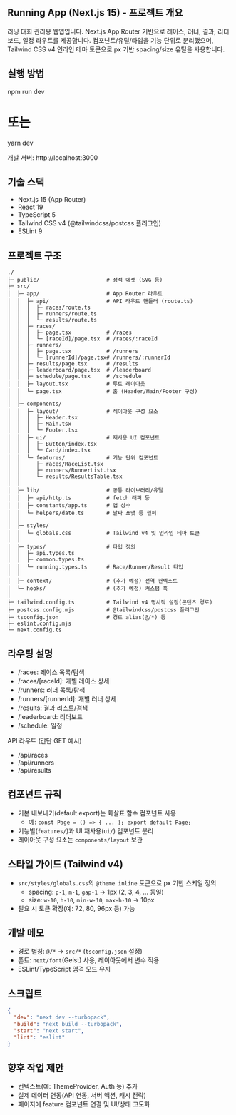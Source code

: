 ## Running App (Next.js 15) - 프로젝트 개요

러닝 대회 관리용 웹앱입니다. Next.js App Router 기반으로 레이스, 러너, 결과, 리더보드, 일정 라우트를 제공합니다. 컴포넌트/유틸/타입을 기능 단위로 분리했으며, Tailwind CSS v4 인라인 테마 토큰으로 px 기반 spacing/size 유틸을 사용합니다.

## 실행 방법

npm run dev
# 또는
yarn dev

개발 서버: http://localhost:3000

## 기술 스택
- Next.js 15 (App Router)
- React 19
- TypeScript 5
- Tailwind CSS v4 (@tailwindcss/postcss 플러그인)
- ESLint 9

## 프로젝트 구조

```text
./
├─ public/                     # 정적 에셋 (SVG 등)
├─ src/
│  ├─ app/                     # App Router 라우트
│  │  ├─ api/                  # API 라우트 핸들러 (route.ts)
│  │  │  ├─ races/route.ts
│  │  │  ├─ runners/route.ts
│  │  │  └─ results/route.ts
│  │  ├─ races/
│  │  │  ├─ page.tsx           # /races
│  │  │  └─ [raceId]/page.tsx  # /races/:raceId
│  │  ├─ runners/
│  │  │  ├─ page.tsx           # /runners
│  │  │  └─ [runnerId]/page.tsx# /runners/:runnerId
│  │  ├─ results/page.tsx      # /results
│  │  ├─ leaderboard/page.tsx  # /leaderboard
│  │  ├─ schedule/page.tsx     # /schedule
│  │  ├─ layout.tsx            # 루트 레이아웃
│  │  └─ page.tsx              # 홈 (Header/Main/Footer 구성)
│  │
│  ├─ components/
│  │  ├─ layout/               # 레이아웃 구성 요소
│  │  │  ├─ Header.tsx
│  │  │  ├─ Main.tsx
│  │  │  └─ Footer.tsx
│  │  ├─ ui/                   # 재사용 UI 컴포넌트
│  │  │  ├─ Button/index.tsx
│  │  │  └─ Card/index.tsx
│  │  └─ features/             # 기능 단위 컴포넌트
│  │     ├─ races/RaceList.tsx
│  │     ├─ runners/RunnerList.tsx
│  │     └─ results/ResultsTable.tsx
│  │
│  ├─ lib/                     # 공통 라이브러리/유틸
│  │  ├─ api/http.ts           # fetch 래퍼 등
│  │  ├─ constants/app.ts      # 앱 상수
│  │  └─ helpers/date.ts       # 날짜 포맷 등 헬퍼
│  │
│  ├─ styles/
│  │  └─ globals.css           # Tailwind v4 및 인라인 테마 토큰
│  │
│  ├─ types/                   # 타입 정의
│  │  ├─ api.types.ts
│  │  ├─ common.types.ts
│  │  └─ running.types.ts      # Race/Runner/Result 타입
│  │
│  ├─ context/                 # (추가 예정) 전역 컨텍스트
│  └─ hooks/                   # (추가 예정) 커스텀 훅
│
├─ tailwind.config.ts          # Tailwind v4 명시적 설정(콘텐츠 경로)
├─ postcss.config.mjs          # @tailwindcss/postcss 플러그인
├─ tsconfig.json               # 경로 alias(@/*) 등
├─ eslint.config.mjs
└─ next.config.ts
```

## 라우팅 설명
- /races: 레이스 목록/탐색
- /races/[raceId]: 개별 레이스 상세
- /runners: 러너 목록/탐색
- /runners/[runnerId]: 개별 러너 상세
- /results: 결과 리스트/검색
- /leaderboard: 리더보드
- /schedule: 일정

API 라우트 (간단 GET 예시)
- /api/races
- /api/runners
- /api/results

## 컴포넌트 규칙
- 기본 내보내기(default export)는 화살표 함수 컴포넌트 사용
  - 예: `const Page = () => { ... }; export default Page;`
- 기능별(`features/`)과 UI 재사용(`ui/`) 컴포넌트 분리
- 레이아웃 구성 요소는 `components/layout` 보관

## 스타일 가이드 (Tailwind v4)
- `src/styles/globals.css`의 `@theme inline` 토큰으로 px 기반 스케일 정의
  - spacing: `p-1`, `m-1`, `gap-1` → 1px (2, 3, 4, … 동일)
  - size: `w-10`, `h-10`, `min-w-10`, `max-h-10` → 10px
- 필요 시 토큰 확장(예: 72, 80, 96px 등) 가능

## 개발 메모
- 경로 별칭: `@/*` → `src/*` (`tsconfig.json` 설정)
- 폰트: `next/font`(Geist) 사용, 레이아웃에서 변수 적용
- ESLint/TypeScript 엄격 모드 유지

## 스크립트
```json
{
  "dev": "next dev --turbopack",
  "build": "next build --turbopack",
  "start": "next start",
  "lint": "eslint"
}
```

## 향후 작업 제안
- 컨텍스트(예: ThemeProvider, Auth 등) 추가
- 실제 데이터 연동(API 연동, 서버 액션, 캐시 전략)
- 페이지에 feature 컴포넌트 연결 및 UI/상태 고도화

